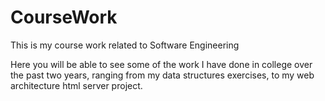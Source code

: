 # CourseWork
This is my course work related to Software Engineering

Here you will be able to see some of the work I have done in college over the past two years, ranging from my data structures exercises,
to my web architecture html server project.
